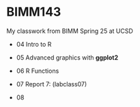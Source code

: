 # BIMM143
My classwork from BIMM Spring 25 at UCSD

- 04 Intro to R


- 05 Advanced graphics with **ggplot2**


- 06 R Functions

- 07 
 Report 7: (labclass07)

- 08 